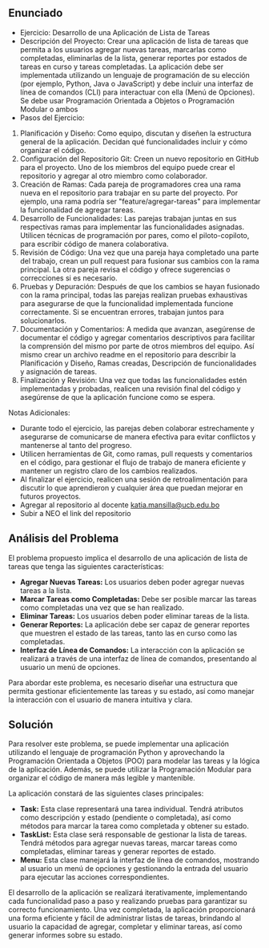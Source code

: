 ## Enunciado

- Ejercicio: Desarrollo de una Aplicación de Lista de Tareas
- Descripción del Proyecto:
Crear una aplicación de lista de tareas que permita a los usuarios agregar nuevas tareas, marcarlas como completadas, eliminarlas de la lista, generar reportes por estados de tareas en curso y tareas completadas.
La aplicación debe ser implementada utilizando un lenguaje de programación de su elección (por ejemplo, Python, Java o JavaScript) y debe incluir una interfaz de línea de comandos (CLI) para interactuar con ella (Menú de Opciones).
Se debe usar Programación Orientada a Objetos o Programación Modular o ambos
- Pasos del Ejercicio:
1. Planificación y Diseño: Como equipo, discutan y diseñen la estructura general de la aplicación. Decidan qué funcionalidades incluir y cómo organizar el código.
2. Configuración del Repositorio Git: Creen un nuevo repositorio en GitHub para el proyecto. Uno de los miembros del equipo puede crear el repositorio y agregar al otro miembro como colaborador.
3. Creación de Ramas: Cada pareja de programadores crea una rama nueva en el repositorio para trabajar en su parte del proyecto. Por ejemplo, una rama podría ser "feature/agregar-tareas" para implementar la funcionalidad de agregar tareas.
4. Desarrollo de Funcionalidades: Las parejas trabajan juntas en sus respectivas ramas para implementar las funcionalidades asignadas. Utilicen técnicas de programación por pares, como el piloto-copiloto, para escribir código de manera colaborativa.
5. Revisión de Código: Una vez que una pareja haya completado una parte del trabajo, crean un pull request para fusionar sus cambios con la rama principal. La otra pareja revisa el código y ofrece sugerencias o correcciones si es necesario.
6. Pruebas y Depuración: Después de que los cambios se hayan fusionado con la rama principal, todas las parejas realizan pruebas exhaustivas para asegurarse de que la funcionalidad implementada funcione correctamente. Si se encuentran errores, trabajan juntos para solucionarlos.
7. Documentación y Comentarios: A medida que avanzan, asegúrense de documentar el código y agregar comentarios descriptivos para facilitar la comprensión del mismo por parte de otros miembros del equipo. Así mismo crear un archivo readme en el repositorio para describir la Planificación y Diseño, Ramas creadas, Descripción de funcionalidades y asignación de tareas.
8. Finalización y Revisión: Una vez que todas las funcionalidades estén implementadas y probadas, realicen una revisión final del código y asegúrense de que la aplicación funcione como se espera.

Notas Adicionales:
- Durante todo el ejercicio, las parejas deben colaborar estrechamente y asegurarse de comunicarse de manera efectiva para evitar conflictos y mantenerse al tanto del progreso.
- Utilicen herramientas de Git, como ramas, pull requests y comentarios en el código, para gestionar el flujo de trabajo de manera eficiente y mantener un registro claro de los cambios realizados.
- Al finalizar el ejercicio, realicen una sesión de retroalimentación para discutir lo que aprendieron y cualquier área que puedan mejorar en futuros proyectos.
- Agregar al repositorio al docente katia.mansilla@ucb.edu.bo
- Subir a NEO el link del repositorio

## Análisis del Problema

El problema propuesto implica el desarrollo de una aplicación de lista de tareas que tenga las siguientes características:

- **Agregar Nuevas Tareas:** Los usuarios deben poder agregar nuevas tareas a la lista.
- **Marcar Tareas como Completadas:** Debe ser posible marcar las tareas como completadas una vez que se han realizado.
- **Eliminar Tareas:** Los usuarios deben poder eliminar tareas de la lista.
- **Generar Reportes:** La aplicación debe ser capaz de generar reportes que muestren el estado de las tareas, tanto las en curso como las completadas.
- **Interfaz de Línea de Comandos:** La interacción con la aplicación se realizará a través de una interfaz de línea de comandos, presentando al usuario un menú de opciones.

Para abordar este problema, es necesario diseñar una estructura que permita gestionar eficientemente las tareas y su estado, así como manejar la interacción con el usuario de manera intuitiva y clara.

## Solución

Para resolver este problema, se puede implementar una aplicación utilizando el lenguaje de programación Python y aprovechando la Programación Orientada a Objetos (POO) para modelar las tareas y la lógica de la aplicación. Además, se puede utilizar la Programación Modular para organizar el código de manera más legible y mantenible.

La aplicación constará de las siguientes clases principales:

- **Task:** Esta clase representará una tarea individual. Tendrá atributos como descripción y estado (pendiente o completada), así como métodos para marcar la tarea como completada y obtener su estado.
- **TaskList:** Esta clase será responsable de gestionar la lista de tareas. Tendrá métodos para agregar nuevas tareas, marcar tareas como completadas, eliminar tareas y generar reportes de estado.
- **Menu:** Esta clase manejará la interfaz de línea de comandos, mostrando al usuario un menú de opciones y gestionando la entrada del usuario para ejecutar las acciones correspondientes.

El desarrollo de la aplicación se realizará iterativamente, implementando cada funcionalidad paso a paso y realizando pruebas para garantizar su correcto funcionamiento. Una vez completada, la aplicación proporcionará una forma eficiente y fácil de administrar listas de tareas, brindando al usuario la capacidad de agregar, completar y eliminar tareas, así como generar informes sobre su estado.
